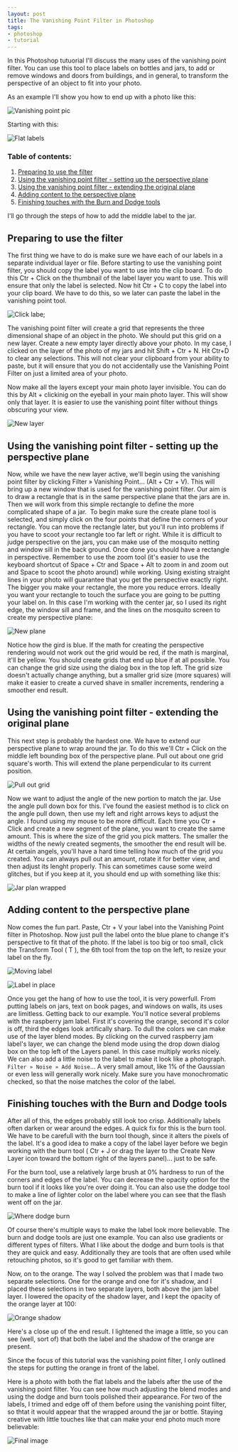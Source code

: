 ```yaml
---
layout: post
title: The Vanishing Point Filter in Photoshop
tags:
- photoshop
- tutorial
---
```

In this Photoshop tutuorial I'll discuss the many uses of the vanishing point filter. You can use this tool to place
labels on bottles and jars, to add or remove windows and doors from buildings, and in general, to transform the
perspective of an object to fit into your photo.

As an example I'll show you how to end up with a photo like this:

![Vanishing point pic](http://img.netlumination.com/vanishing-point1.jpg)

Starting with this:

![Flat labels](http://img.netlumination.com/flat-labels.jpg)

### Table of contents:

1. [Preparing to use the filter](#Prepare-Vanishing)
2. [Using the vanishing point filter - setting up the perspective plane](#Setting-Filter)
3. [Using the vanishing point filter - extending the original plane](#Extending-Plane)
4. [Adding content to the perspective plane](#Add-Content)
5. [Finishing touches with the Burn and Dodge tools](#End-Vanishing)


I'll go through the steps of how to add the middle label to the jar.

## <a id="Prepare-Vanishing">Preparing to use the filter</a>

The first thing we have to do is make sure we have each of our labels in a separate individual layer or file. Before
starting to use the vanishing point filter, you should copy the label you want to use into the clip board. To do this
Ctr + Click on the thumbnail of the label layer you want to use. This will ensure that only the label is selected. Now
hit Ctr + C to copy the label into your clip board. We have to do this, so we later can paste the label in the vanishing
point tool.

![Click labe;](http://img.netlumination.com/click-label1.jpg)

The vanishing point filter will create a grid that represents the three dimensional shape of an object in the photo. We
should put this grid on a new layer. Create a new empty layer directly above your photo. In my case, I clicked on the
layer of the photo of my jars and hit Shift + Ctr + N. Hit Ctr+D to clear any selections. This will not clear your
clipboard from your ability to paste, but it will ensure that you do not accidentally use the Vanishing Point Filter on
just a limited area of your photo.

Now make all the layers except your main photo layer invisible. You can do this by Alt + clickinig on the eyeball in
your main photo layer. This will show only that layer. It is easier to use the vanishing point filter without things
obscuring your view.

![New layer](http://img.netlumination.com/new-layer.jpg)

## <a id="Setting-Filter">Using the vanishing point filter - setting up the perspective plane</a>

Now, while we have the new layer active, we'll begin using the vanishing point filter by clicking
Filter » Vanishing Point... (Alt + Ctr + V). This will bring up a new window that is used for the vanishing point
filter.  Our aim is to draw a rectangle that is in the same perspective plane that the jars are in. Then we will work
from this simple rectangle to define the more complicated shape of a jar.   To begin make sure the create plane tool is
selected, and simply click on the four points that define the corners of your rectangle. You can move the rectangle
later, but you'll run into problems if you have to scoot your rectangle too far left or right. While it is difficult to
judge perspective on the jars, you can make use of the mosquito netting and window sill in the back ground. Once done
you should have a rectangle in perspective. Remember to use the zoom tool (it's easier to use the keyboard shortcut of
Space + Ctr and Space + Alt to zoom in and zoom out and Space to scoot the photo around) while working.  Using existing
straight lines in your photo will guarantee that you get the perspective exactly right. The bigger you make your
rectangle, the more you reduce errors. Ideally you want your rectangle to touch the surface you are going to be putting
your label on. In this case I'm working with the center jar, so I used its right edge, the window sill and frame, and
the lines on the mosquito screen to create my perspective plane:

![New plane](http://img.netlumination.com/new-grid1.jpg) 

Notice how the gird is blue. If the math for creating the perspective rendering would not work out the grid would be
red, if the math is marginal, it'll be yellow. You should create grids that end up blue if at all possible. You can
change the grid size using the dialog box in the top left. The grid size doesn't actually change anything, but a smaller
grid size (more squares) will make it easier to create a curved shave in smaller increments, rendering a smoother end
result.

## <a id="Extending-Plane">Using the vanishing point filter - extending the original plane</a>

This next step is probably the hardest one. We have to extend our perspective plane to wrap around the jar. To do this
we'll Ctr + Click on the middle left bounding box of the perspective plane. Pull out about one grid square's worth. This
will extend the plane perpendicular to its current position.

![Pull out grid](http://img.netlumination.com/pull-out1.jpg)

Now we want to adjust the angle of the new portion to match the jar. Use the angle pull down box for this. I've found
the easiest method is to click on the angle pull down, then use my left and right arrows keys to adjust the angle. I
found using my mouse to be more difficult.  Each time you Ctr + Click and create a new segment of the plane, you want to
create the same amount. This is where the size of the grid you pick matters. The smaller the widths of the newly created
segments, the smoother the end result will be. At certain angels, you'll have a hard time telling how much of the grid
you created. You can always pull out an amount, rotate it for better view, and then adjust its lenght properly. This can
sometimes cause some weird glitches, but if you keep at it, you should end up with something like this:

![Jar plan wrapped](http://img.netlumination.com/jar-plan-wrapped.jpg)

## <a id="Add-Content">Adding content to the perspective plane</a>

Now comes the fun part. Paste, Ctr + V your label into the Vanishing Point filter in Photoshop. Now just pull the label
onto the blue plane to change it's perspective to fit that of the photo. If the label is too big or too small, click the
Transform Tool ( T ), the 6th tool from the top on the left, to resize your label on the fly.   

![Moving label](http://img.netlumination.com/moving-label.jpg)

![Label in place](http://img.netlumination.com/label-in-place.jpg)

Once you get the hang of how to use the tool, it is very powerfull. From putting labels on jars, text on book pages, and
windows on walls, its uses are limitless.  Getting back to our example. You'll notice several problems with the
raspberry jam label. First it's covering the orange, second it's color is off, third the edges look artifically sharp.
To dull the colors we can make use of the layer blend modes. By clicking on the curved raspberry jam label's layer, we
can change the blend mode using the drop down dialog box on the top left of the Layers panel. In this case multiply
works nicely. We can also add a little noise to the label to make it look like a photograph.
`Filter » Noise » Add Noise`... A very small amout, like 1% of the Gaussian or even less will generally work nicely.
Make sure you have monochromatic checked, so that the noise matches the color of the label.
 
## <a id="End-Vanishing">Finishing touches with the Burn and Dodge tools</a>

After all of this, the edges probably still look too crisp. Additionally labels often darken or wear around the edges. A
quick fix for this is the burn tool. We have to be carefull with the burn tool though, since it alters the pixels of the
label. It's a good idea to make a copy of the label layer before we begin working with the burn tool ( Ctr + J or drag
the layer to the Create New Layer icon toward the bottom right of the layers panel)... just to be safe.

For the burn tool, use a relatively large brush at 0% hardness to run of the corners and edges of the label. You can
decrease the opacity option for the burn tool if it looks like you're over doing it. You can also use the dodge tool to
make a line of lighter color on the label where you can see that the flash went off on the jar.

![Where dodge burn](http://img.netlumination.com/dodge-burn1.jpg)

Of course there's multiple ways to make the label look more believable. The burn and dodge tools are just one example.
You can also use gradients or different types of filters. What I like about the dodge and burn tools is that they are
quick and easy. Additionally they are tools that are often used while retouching photos, so it's good to get familiar
with them.

Now, on to the orange. The way I solved the problem was that I made two separate selections. One for the orange and one
for it's shadow, and I placed these selections in two separate layers, both above the jam label layer. I lowered the
opacity of the shadow layer, and I kept the opacity of the orange layer at 100:

![Orange shadow](http://img.netlumination.com/orange-shadow.jpg)

Here's a close up of the end result. I lightened the image a little, so you can see (well, sort of) that both the label
and the shadow of the orange are present. 

Since the focus of this tutorial was the vanishing point filter, I only outlined the steps for putting the orange in
front of the label.

Here is a photo with both the flat labels and the labels after the use of the vanishing point filter. You can see how
much adjusting the blend modes and using the dodge and burn tools polished their appearance. For two of the labels, I
trimed and edge off of them before using the vanishing point filter, so thtat it would appear that the wrapped around
the jar or bottle. Staying creative with little touches like that can make your end photo much more believable:

![Final image](http://img.netlumination.com/final.jpg)

